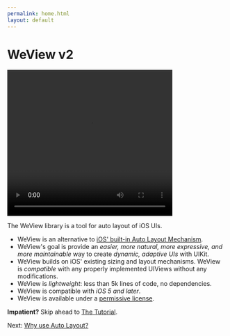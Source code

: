 ```yaml
---
permalink: home.html
layout: default
---
```


WeView v2
==

<!-- TEMPLATE START -->

<video WIDTH="380" HEIGHT="336" AUTOPLAY="true" controls="true" LOOP="true" class="embedded_video" >
    <source src="videos/video-0B5E4E43-ADD2-4902-8AAD-A1FFCF59B43B-27835-0001146B25ED0B9E.mp4" type="video/mp4" />
    <source src="videos/video-0B5E4E43-ADD2-4902-8AAD-A1FFCF59B43B-27835-0001146B25ED0B9E.webm" type="video/webm" />
</video>

The WeView library is a tool for auto layout of iOS UIs. 

* WeView is an alternative to [iOS' built-in Auto Layout Mechanism](https://developer.apple.com/library/ios/documentation/UserExperience/Conceptual/AutolayoutPG/Articles/Introduction.html).
* WeView's goal is provide an _easier, more natural, more expressive, and more maintainable_ way to create _dynamic, adaptive UIs_ with UIKit.
* WeView builds on iOS' existing sizing and layout mechanisms.  WeView is _compatible_ with any properly implemented UIViews without any modifications.
* WeView is _lightweight_: less than 5k lines of code, no dependencies.
* WeView is compatible with _iOS 5 and later_.
* WeView is available under a [permissive license](License.html).

__Impatient?__ Skip ahead to [The Tutorial](Tutorial1.html).

<!-- TEMPLATE END -->

Next\: [Why use Auto Layout?](whyAutolayout.html)